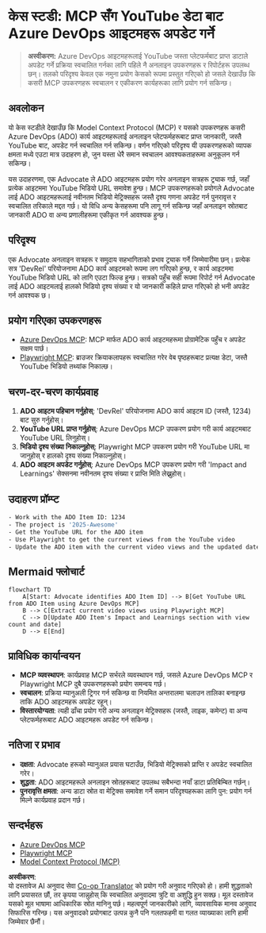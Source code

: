 <!--
CO_OP_TRANSLATOR_METADATA:
{
  "original_hash": "14a2dfbea55ef735660a06bd6bdfe5f3",
  "translation_date": "2025-06-13T21:33:43+00:00",
  "source_file": "09-CaseStudy/UpdateADOItemsFromYT.md",
  "language_code": "ne"
}
-->
# केस स्टडी: MCP सँग YouTube डेटा बाट Azure DevOps आइटमहरू अपडेट गर्ने

> **अस्वीकरण:** Azure DevOps आइटमहरूलाई YouTube जस्ता प्लेटफर्मबाट प्राप्त डाटाले अपडेट गर्ने प्रक्रिया स्वचालित गर्नका लागि पहिले नै अनलाइन उपकरणहरू र रिपोर्टहरू उपलब्ध छन्। तलको परिदृश्य केवल एक नमुना प्रयोग केसको रूपमा प्रस्तुत गरिएको हो जसले देखाउँछ कि कसरी MCP उपकरणहरू स्वचालन र एकीकरण कार्यहरूका लागि प्रयोग गर्न सकिन्छ।

## अवलोकन

यो केस स्टडीले देखाउँछ कि Model Context Protocol (MCP) र यसको उपकरणहरू कसरी Azure DevOps (ADO) कार्य आइटमहरूलाई अनलाइन प्लेटफर्महरूबाट प्राप्त जानकारी, जस्तै YouTube बाट, अपडेट गर्न स्वचालित गर्न सकिन्छ। वर्णन गरिएको परिदृश्य यी उपकरणहरूको व्यापक क्षमता मध्ये एउटा मात्र उदाहरण हो, जुन यस्ता धेरै समान स्वचालन आवश्यकताहरूमा अनुकूलन गर्न सकिन्छ।

यस उदाहरणमा, एक Advocate ले ADO आइटमहरू प्रयोग गरेर अनलाइन सत्रहरू ट्र्याक गर्छ, जहाँ प्रत्येक आइटममा YouTube भिडियो URL समावेश हुन्छ। MCP उपकरणहरूको प्रयोगले Advocate लाई ADO आइटमहरूलाई नवीनतम भिडियो मेट्रिक्सहरू जस्तै दृश्य गणना अपडेट गर्न पुनरावृत्त र स्वचालित तरिकाले मद्दत गर्छ। यो विधि अन्य केसहरूमा पनि लागू गर्न सकिन्छ जहाँ अनलाइन स्रोतबाट जानकारी ADO वा अन्य प्रणालीहरूमा एकीकृत गर्न आवश्यक हुन्छ।

## परिदृश्य

एक Advocate अनलाइन सत्रहरू र समुदाय सहभागिताको प्रभाव ट्र्याक गर्ने जिम्मेवारीमा छन्। प्रत्येक सत्र 'DevRel' परियोजनामा ADO कार्य आइटमको रूपमा लग गरिएको हुन्छ, र कार्य आइटममा YouTube भिडियो URL को लागि एउटा फिल्ड हुन्छ। सत्रको पहुँच सही रूपमा रिपोर्ट गर्न Advocate लाई ADO आइटमलाई हालको भिडियो दृश्य संख्या र यो जानकारी कहिले प्राप्त गरिएको हो भनी अपडेट गर्न आवश्यक छ।

## प्रयोग गरिएका उपकरणहरू

- [Azure DevOps MCP](https://github.com/microsoft/azure-devops-mcp): MCP मार्फत ADO कार्य आइटमहरूमा प्रोग्रामेटिक पहुँच र अपडेट सक्षम पार्छ।
- [Playwright MCP](https://github.com/microsoft/playwright-mcp): ब्राउजर क्रियाकलापहरू स्वचालित गरेर वेब पृष्ठहरूबाट प्रत्यक्ष डेटा, जस्तै YouTube भिडियो तथ्यांक निकाल्छ।

## चरण-दर-चरण कार्यप्रवाह

1. **ADO आइटम पहिचान गर्नुहोस्**: 'DevRel' परियोजनामा ADO कार्य आइटम ID (जस्तै, 1234) बाट सुरु गर्नुहोस्।
2. **YouTube URL प्राप्त गर्नुहोस्**: Azure DevOps MCP उपकरण प्रयोग गरी कार्य आइटमबाट YouTube URL लिनुहोस्।
3. **भिडियो दृश्य संख्या निकाल्नुहोस्**: Playwright MCP उपकरण प्रयोग गरी YouTube URL मा जानुहोस् र हालको दृश्य संख्या निकाल्नुहोस्।
4. **ADO आइटम अपडेट गर्नुहोस्**: Azure DevOps MCP उपकरण प्रयोग गरी 'Impact and Learnings' सेक्सनमा नवीनतम दृश्य संख्या र प्राप्ति मिति लेख्नुहोस्।

## उदाहरण प्रॉम्प्ट

```bash
- Work with the ADO Item ID: 1234
- The project is '2025-Awesome'
- Get the YouTube URL for the ADO item
- Use Playwright to get the current views from the YouTube video
- Update the ADO item with the current video views and the updated date of the information
```

## Mermaid फ्लोचार्ट

```mermaid
flowchart TD
    A[Start: Advocate identifies ADO Item ID] --> B[Get YouTube URL from ADO Item using Azure DevOps MCP]
    B --> C[Extract current video views using Playwright MCP]
    C --> D[Update ADO Item's Impact and Learnings section with view count and date]
    D --> E[End]
```

## प्राविधिक कार्यान्वयन

- **MCP व्यवस्थापन**: कार्यप्रवाह MCP सर्भरले व्यवस्थापन गर्छ, जसले Azure DevOps MCP र Playwright MCP दुबै उपकरणहरूको प्रयोग समन्वय गर्छ।
- **स्वचालन**: प्रक्रिया म्यानुअली ट्रिगर गर्न सकिन्छ वा नियमित अन्तरालमा चलाउन तालिका बनाइन्छ ताकि ADO आइटमहरू अपडेट रहून्।
- **विस्तारयोग्यता**: त्यही ढाँचा प्रयोग गरी अन्य अनलाइन मेट्रिक्सहरू (जस्तै, लाइक, कमेन्ट) वा अन्य प्लेटफर्महरूबाट ADO आइटमहरू अपडेट गर्न सकिन्छ।

## नतिजा र प्रभाव

- **दक्षता**: Advocate हरूको म्यानुअल प्रयास घटाउँछ, भिडियो मेट्रिक्सको प्राप्ति र अपडेट स्वचालित गरेर।
- **शुद्धता**: ADO आइटमहरूले अनलाइन स्रोतहरूबाट उपलब्ध सबैभन्दा नयाँ डाटा प्रतिबिम्बित गर्छन्।
- **पुनरावृत्ति क्षमता**: अन्य डाटा स्रोत वा मेट्रिक्स समावेश गर्ने समान परिदृश्यहरूका लागि पुन: प्रयोग गर्न मिल्ने कार्यप्रवाह प्रदान गर्छ।

## सन्दर्भहरू

- [Azure DevOps MCP](https://github.com/microsoft/azure-devops-mcp)
- [Playwright MCP](https://github.com/microsoft/playwright-mcp)
- [Model Context Protocol (MCP)](https://modelcontextprotocol.io/)

**अस्वीकरण**:  
यो दस्तावेज AI अनुवाद सेवा [Co-op Translator](https://github.com/Azure/co-op-translator) को प्रयोग गरी अनुवाद गरिएको हो। हामी शुद्धताको लागि प्रयासरत छौं, तर कृपया जान्नुहोस् कि स्वचालित अनुवादमा त्रुटि वा अशुद्धि हुन सक्छ। मूल दस्तावेज यसको मूल भाषामा आधिकारिक स्रोत मानिनु पर्छ। महत्वपूर्ण जानकारीको लागि, व्यावसायिक मानव अनुवाद सिफारिस गरिन्छ। यस अनुवादको प्रयोगबाट उत्पन्न कुनै पनि गलतफहमी वा गलत व्याख्याका लागि हामी जिम्मेवार छैनौं।
